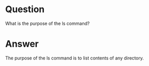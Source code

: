 # Question

What is the purpose of the ls command?

# Answer

The purpose of the ls command is to list contents of any directory.
